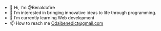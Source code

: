 - 👋 Hi, I’m @Benaldofire
- 👀 I’m interested in bringing innovative ideas to life through programming.
- 🌱 I’m currently learning Web development
- 📫 How to reach me Odaibenedict@gmail.com

<!---
Benaldofire/Benaldofire is a ✨ special ✨ repository because its `README.md` (this file) appears on your GitHub profile.
You can click the Preview link to take a look at your changes.
--->
